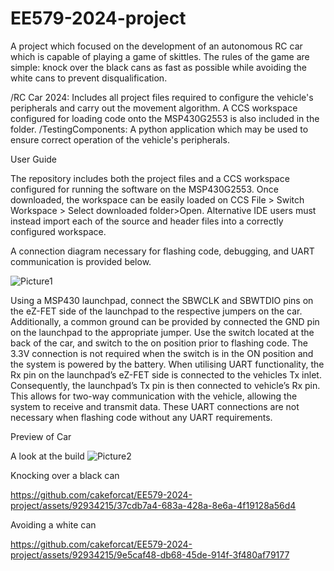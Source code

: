 # EE579-2024-project

A project which focused on the development of an autonomous RC car which is capable of playing a game of skittles. The rules of the game are simple: knock over the black cans as fast as possible while avoiding the white cans to prevent disqualification.

/RC Car 2024: Includes all project files required to configure the vehicle's peripherals and carry out the movement algorithm. A CCS workspace configured for loading code onto the MSP430G2553 is also included in the folder.
/TestingComponents: A python application which may be used to ensure correct operation of the vehicle's peripherals. 

User Guide

The repository includes both the project files and a CCS workspace configured for running the software on the MSP430G2553. Once downloaded, the workspace can be easily loaded on CCS File > Switch Workspace > Select downloaded folder>Open. Alternative IDE users must instead import each of the source and header files into a correctly configured workspace. 

A connection diagram necessary for flashing code, debugging, and UART communication is provided below.  

![Picture1](https://github.com/cakeforcat/EE579-2024-project/assets/92934215/1a149301-9818-4f72-b172-a0051508d0a2)

Using a MSP430 launchpad, connect the SBWCLK and SBWTDIO pins on the eZ-FET side of the launchpad to the respective jumpers on the car. Additionally, a common ground can be provided by connected the GND pin on the launchpad to the appropriate jumper.  Use the switch located at the back of the car, and switch to the on position prior to flashing code. The 3.3V connection is not required when the switch is in the ON position and the system is powered by the battery. When utilising UART functionality, the Rx pin on the launchpad’s eZ-FET side is connected to the vehicles Tx inlet. Consequently, the launchpad’s Tx pin is then connected to vehicle’s Rx pin. This allows for two-way communication with the vehicle, allowing the system to receive and transmit data. These UART connections are not necessary when flashing code without any UART requirements.

Preview of Car

A look at the build
![Picture2](https://github.com/cakeforcat/EE579-2024-project/assets/92934215/f44f22cb-0318-4a5a-a6d9-a51287e41bfb)

Knocking over a black can


https://github.com/cakeforcat/EE579-2024-project/assets/92934215/37cdb7a4-683a-428a-8e6a-4f19128a56d4



Avoiding a white can



https://github.com/cakeforcat/EE579-2024-project/assets/92934215/9e5caf48-db68-45de-914f-3f480af79177







